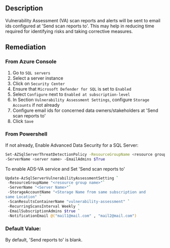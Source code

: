 ## Description

Vulnerability Assessment (VA) scan reports and alerts will be sent to email ids configured at 'Send scan reports to'. This may help in reducing time required for identifying risks and taking corrective measures.

## Remediation

### From Azure Console

  1. Go to `SQL servers`
  2. Select a server instance
  3. Click on `Security Center`
  4. Ensure that `Microsoft Defender for SQL` is set to `Enabled`
  5. Select `Configure` next to `Enabled at subscription-level`
  6. In Section `Vulnerability Assessment Settings`, configure `Storage Accounts` if not already
  7. Configure email ids for concerned data owners/stakeholders at 'Send scan
  reports to'
  8. Click `Save`

### From Powershell

If not already, Enable Advanced Data Security for a SQL Server:

```bash
Set-AZSqlServerThreatDetectionPolicy -ResourceGroupName <resource group name>
-ServerName <server name> -EmailAdmins $True
```

To enable ADS-VA service and Set 'Send scan reports to'

```bash
Update-AzSqlServerVulnerabilityAssessmentSetting `
 -ResourceGroupName "<resource group name>"`
 -ServerName "<Server Name>"`
 -StorageAccountName "<Storage Name from same subscription and
same Location" `
 -ScanResultsContainerName "vulnerability-assessment" `
 -RecurringScansInterval Weekly `
 -EmailSubscriptionAdmins $true `
 -NotificationEmail @("mail1@mail.com" , "mail2@mail.com")
```

### Default Value:

By default, 'Send reports to' is blank.